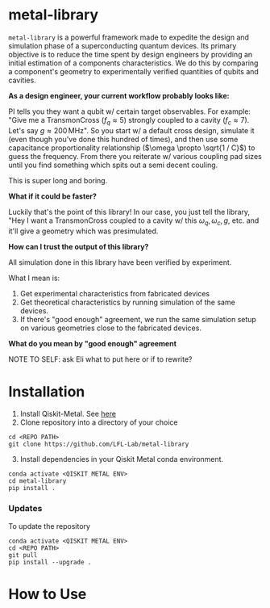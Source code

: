 # metal-library
`metal-library` is a powerful framework made to expedite the design and simulation phase of a superconducting quantum devices. Its primary objective is to reduce the time spent by design engineers by providing an initial estimation of a components characteristics. We do this by comparing a component's geometry to experimentally verified quantities of qubits and cavities.

**As a design engineer, your current workflow probably looks like:**

PI tells you they want a qubit w/ certain target observables. For example: "Give me a TransmonCross ($f_{q} \approx 5$) strongly coupled to a cavity ($f_{c} \approx 7$). Let's say $g \approx 200\,  \text{MHz}$". So you start w/ a default cross design, simulate it (even though you've done this hundred of times), and then use some capacitance proportionality relationship ($\omega \propto \sqrt{1 / C}$) to guess the frequency. From there you reiterate w/ various coupling pad sizes until you find something which spits out a semi decent couling.

This is super long and boring.

**What if it could be faster?**

Luckily that's the point of this library! In our case, you just tell the library, "Hey I want a TransmonCross coupled to a cavity w/ this $\omega_q, \omega_c, g$, etc. and it'll give a geometry which was presimulated.

**How can I trust the output of this library?**

All simulation done in this library have been verified by experiment.

What I mean is:
1. Get experimental characteristics from fabricated devices
2. Get theoretical characteristics by running simulation of the same devices.
3. If there's "good enough" agreement, we run the same simulation setup on various geometries close to the fabricated devices.

**What do you mean by "good enough" agreement**

NOTE TO SELF: ask Eli what to put here or if to rewrite?

# Installation
1. Install Qiskit-Metal. See [here](https://qiskit.org/documentation/metal/installation.html)
2. Clone repository into a directory of your choice
```
cd <REPO PATH>
git clone https://github.com/LFL-Lab/metal-library
```
3. Install dependencies in your Qiskit Metal conda environment.
```
conda activate <QISKIT METAL ENV>
cd metal-library
pip install .
```

### Updates
To update the repository
```
conda activate <QISKIT METAL ENV>
cd <REPO PATH>
git pull
pip install --upgrade .
```

# How to Use 

